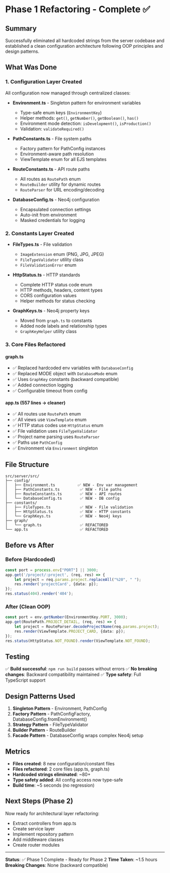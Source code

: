 # Phase 1 Refactoring - Complete ✅

## Summary

Successfully eliminated all hardcoded strings from the server codebase and established a clean configuration architecture following OOP principles and design patterns.

## What Was Done

### 1. Configuration Layer Created
All configuration now managed through centralized classes:

- **Environment.ts** - Singleton pattern for environment variables
  - Type-safe enum keys (`EnvironmentKey`)
  - Helper methods: `get()`, `getNumber()`, `getBoolean()`, `has()`
  - Environment mode detection: `isDevelopment()`, `isProduction()`
  - Validation: `validateRequired()`

- **PathConstants.ts** - File system paths
  - Factory pattern for PathConfig instances
  - Environment-aware path resolution
  - ViewTemplate enum for all EJS templates

- **RouteConstants.ts** - API route paths
  - All routes as `RoutePath` enum
  - `RouteBuilder` utility for dynamic routes
  - `RouteParser` for URL encoding/decoding

- **DatabaseConfig.ts** - Neo4j configuration
  - Encapsulated connection settings
  - Auto-init from environment
  - Masked credentials for logging

### 2. Constants Layer Created

- **FileTypes.ts** - File validation
  - `ImageExtension` enum (PNG, JPG, JPEG)
  - `FileTypeValidator` utility class
  - `FileValidationError` enum

- **HttpStatus.ts** - HTTP standards
  - Complete HTTP status code enum
  - HTTP methods, headers, content types
  - CORS configuration values
  - Helper methods for status checking

- **GraphKeys.ts** - Neo4j property keys
  - Moved from `graph.ts` to constants
  - Added node labels and relationship types
  - `GraphKeyHelper` utility class

### 3. Core Files Refactored

#### graph.ts
- ✅ Replaced hardcoded env variables with `DatabaseConfig`
- ✅ Replaced MODE object with `DatabaseMode` enum
- ✅ Uses `GraphKey` constants (backward compatible)
- ✅ Added connection logging
- ✅ Configurable timeout from config

#### app.ts (557 lines → cleaner)
- ✅ All routes use `RoutePath` enum
- ✅ All views use `ViewTemplate` enum
- ✅ HTTP status codes use `HttpStatus` enum
- ✅ File validation uses `FileTypeValidator`
- ✅ Project name parsing uses `RouteParser`
- ✅ Paths use `PathConfig`
- ✅ Environment via `Environment` singleton

## File Structure

```
src/server/src/
├── config/
│   ├── Environment.ts          ✅ NEW - Env var management
│   ├── PathConstants.ts         ✅ NEW - File paths
│   ├── RouteConstants.ts        ✅ NEW - API routes
│   └── DatabaseConfig.ts        ✅ NEW - DB config
├── constants/
│   ├── FileTypes.ts             ✅ NEW - File validation
│   ├── HttpStatus.ts            ✅ NEW - HTTP constants
│   └── GraphKeys.ts             ✅ NEW - Neo4j keys
├── graph/
│   └── graph.ts                 ✅ REFACTORED
└── app.ts                       ✅ REFACTORED
```

## Before vs After

### Before (Hardcoded)
```typescript
const port = process.env["PORT"] || 3000;
app.get('/project/:project', (req, res) => {
    let project = req.params.project.replaceAll("%20", " ");
    res.render('projectCard', {data: p});
});
res.status(404).render('404');
```

### After (Clean OOP)
```typescript
const port = env.getNumber(EnvironmentKey.PORT, 3000);
app.get(RoutePath.PROJECT_DETAIL, (req, res) => {
    let project = RouteParser.decodeProjectName(req.params.project);
    res.render(ViewTemplate.PROJECT_CARD, {data: p});
});
res.status(HttpStatus.NOT_FOUND).render(ViewTemplate.NOT_FOUND);
```

## Testing

✅ **Build successful**: `npm run build` passes without errors
✅ **No breaking changes**: Backward compatibility maintained
✅ **Type safety**: Full TypeScript support

## Design Patterns Used

1. **Singleton Pattern** - Environment, PathConfig
2. **Factory Pattern** - PathConfigFactory, DatabaseConfig.fromEnvironment()
3. **Strategy Pattern** - FileTypeValidator
4. **Builder Pattern** - RouteBuilder
5. **Facade Pattern** - DatabaseConfig wraps complex Neo4j setup

## Metrics

- **Files created**: 8 new configuration/constant files
- **Files refactored**: 2 core files (app.ts, graph.ts)
- **Hardcoded strings eliminated**: ~80+
- **Type safety added**: All config access now type-safe
- **Build time**: ~5 seconds (no regression)

## Next Steps (Phase 2)

Now ready for architectural layer refactoring:
- Extract controllers from app.ts
- Create service layer
- Implement repository pattern
- Add middleware classes
- Create router modules

---

**Status**: ✅ Phase 1 Complete - Ready for Phase 2
**Time Taken**: ~1.5 hours
**Breaking Changes**: None (backward compatible)
